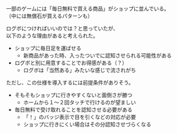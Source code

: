 一部のゲームには「毎日無料で買える商品」がショップに並んでいる。  
（中には無償石が買えるパターンも）

ログボにつければいいのでは？と思っていたが、  
以下のような理由があると考えられた。

* ショップに毎日足を運ばせる
	- 新商品があった時、入ったついでに認知させられる可能性がある
* ログボと別に用意することでお得感がある（？）
	- ログボは「当然ある」みたいな感じで流されがち

ただし、この仕様を導入するには前提条件がありそう。

* そもそもショップに行きやすくないと面倒さが勝つ
	- ホームから１〜２回タッチで行けるのが望ましい
* 毎日無料で受け取れることを認知させる必要がある
	- 「！」のバッジ表示で目を引くなどの対応が必要
	- ショップに行きにくい場合はその分認知させづらくなる